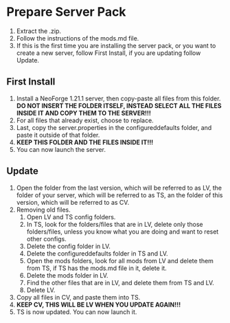 # Prepare Server Pack  
1. Extract the .zip.  
2. Follow the instructions of the mods.md file.  
3. If this is the first time you are installing the server pack, or you want to create a new server, follow First Install, if you are updating follow Update.  
## First Install  
1. Install a NeoForge 1.21.1 server, then copy-paste all files from this folder. **DO NOT INSERT THE FOLDER ITSELF, INSTEAD SELECT ALL THE FILES INSIDE IT AND COPY THEM TO THE SERVER!!!**  
2. For all files that already exist, choose to replace.  
3. Last, copy the server.properties in the configureddefaults folder, and paste it outside of that folder.  
4. **KEEP THIS FOLDER AND THE FILES INSIDE IT!!!**  
5. You can now launch the server.  
## Update  
1. Open the folder from the last version, which will be referred to as LV, the folder of your server, which will be referred to as TS, an the folder of this version, which will be referred to as CV.  
2. Removing old files.  
    1. Open LV and TS config folders.  
    2. In TS, look for the folders/files that are in LV, delete only those folders/files, unless you know what you are doing and want to reset other configs.  
    3. Delete the config folder in LV.  
    4. Delete the configureddefaults folder in TS and LV.  
    5. Open the mods folders, look for all mods from LV and delete them from TS, if TS has the mods.md file in it, delete it.  
    6. Delete the mods folder in LV.  
    7. Find the other files that are in LV, and delete them from TS and LV.  
    8. Delete LV.  
3. Copy all files in CV, and paste them into TS.  
4. **KEEP CV, THIS WILL BE LV WHEN YOU UPDATE AGAIN!!!**  
5. TS is now updated. You can now launch it.  